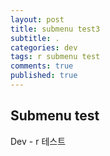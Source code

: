 ```yaml
---
layout: post
title: submenu test3
subtitle: .
categories: dev
tags: r submenu test
comments: true
published: true
---
```



## Submenu test
Dev - r 테스트

